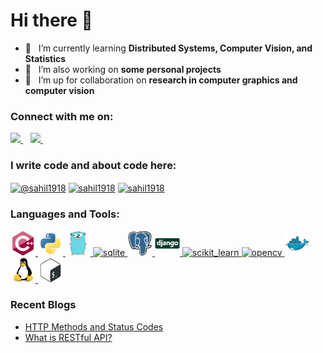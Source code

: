 <h1>Hi there 👋</h1>

- 🌱 &nbsp; I’m currently learning **Distributed Systems, Computer Vision, and Statistics**
- 🔭 &nbsp; I’m also working on **some personal projects**
- 👯 &nbsp; I’m up for collaboration on **research in computer graphics and computer vision**


### Connect with me on:
<p >
  
  <!--<a href="https://wa.me/5518996643974?text=Olá!%20Alexandre">
    <img src="https://img.shields.io/badge/WHATSAPP-%2325D366.svg?&style=for-the-badge&logo=whatsapp&logoColor=white" />    
  </a>&nbsp;&nbsp;-->
  <a href="https://www.linkedin.com/in/iamsahilagrawal/">
    <img src="https://img.shields.io/badge/linkedin-%230077B5.svg?&style=for-the-badge&logo=linkedin&logoColor=white" />
  </a>&nbsp;&nbsp;
  <a href="https://instagram.com/swagghill">
    <img src="https://img.shields.io/badge/instagram-%23E4405F.svg?&style=for-the-badge&logo=instagram&logoColor=white" />        
  </a>&nbsp;&nbsp;
  
</p>
  




<h3 align="left">I write code and about code here:</h3>
<p align="left">
<a href="https://medium.com/@sahil1913" target="blank"><img align="center" src="https://cdn.jsdelivr.net/npm/simple-icons@3.0.1/icons/medium.svg" alt="@sahil1918" height="30" width="40" /></a>
<a href="https://www.hackerrank.com/sahil1918" target="blank"><img align="center" src="https://cdn.jsdelivr.net/npm/simple-icons@3.0.1/icons/hackerrank.svg" alt="sahil1918" height="30" width="40" /></a>
<a href="https://www.leetcode.com/sahil1913" target="blank"><img align="center" src="https://cdn.jsdelivr.net/npm/simple-icons@3.0.1/icons/leetcode.svg" alt="sahil1918" height="30" width="40" /></a>
</p>
<!-- <a href="https://auth.geeksforgeeks.org/user/sahil1918" target="blank"><img align="center" src="https://cdn.jsdelivr.net/npm/simple-icons@3.0.1/icons/geeksforgeeks.svg" alt="sahil1918" height="30" width="40" /></a> -->



<h3 align="left">Languages and Tools:</h3>
<p align="left">
<a href="http://www.cplusplus.com/" target="_blank"> <img src="https://raw.githubusercontent.com/devicons/devicon/master/icons/cplusplus/cplusplus-original.svg" alt="cplusplus" width="40" height="40"/> </a>
<a href="https://www.python.org" target="_blank"> <img src="https://raw.githubusercontent.com/devicons/devicon/master/icons/python/python-original.svg" alt="python" width="40" height="40"/> </a>
<a href="https://golang.org" target="_blank"> <img src="https://raw.githubusercontent.com/devicons/devicon/master/icons/go/go-original.svg" alt="go" width="40" height="40"/> </a>
<a href="https://www.sqlite.org/" target="_blank"> <img src="https://www.vectorlogo.zone/logos/sqlite/sqlite-icon.svg" alt="sqlite" width="40" height="40"/> </a> <a href="https://www.postgresql.org" target="_blank"> <img src="https://raw.githubusercontent.com/devicons/devicon/master/icons/postgresql/postgresql-original.svg" alt="postgresql" width="40" height="40"/> </a>
<a href="https://www.djangoproject.com/" target="_blank"> <img src="https://raw.githubusercontent.com/devicons/devicon/master/icons/django/django-original.svg" alt="django" width="40" height="40"/> </a>
<a href="https://scikit-learn.org/" target="_blank"> <img src="https://upload.wikimedia.org/wikipedia/commons/0/05/Scikit_learn_logo_small.svg" alt="scikit_learn" width="40" height="40"/> </a>
<a href="https://opencv.org/" target="_blank"> <img src="https://www.vectorlogo.zone/logos/opencv/opencv-icon.svg" alt="opencv" width="40" height="40"/> </a>
<a href="https://www.docker.com/" target="_blank"> <img src="https://raw.githubusercontent.com/devicons/devicon/master/icons/docker/docker-original.svg" alt="docker" width="40" height="40"/> </a> </a>
<a href="https://www.linux.org/" target="_blank"> <img src="https://raw.githubusercontent.com/devicons/devicon/master/icons/linux/linux-original.svg" alt="linux" width="40" height="40"/> </a>
<a href="https://www.gnu.org/software/bash/" target="_blank"> <img src="https://raw.githubusercontent.com/devicons/devicon/master/icons/bash/bash-original.svg" alt="bash" width="40" height="40"/> </a>
</p>


### Recent Blogs
<!-- BLOG-POST-LIST:START -->
- [HTTP Methods and Status Codes](https://sahil1913.medium.com/http-methods-and-status-codes-e322a98a90c?source=rss-5eb12e9e8020------2)
- [What is RESTful API?](https://sahil1913.medium.com/what-is-restful-api-b0d1e539ed0?source=rss-5eb12e9e8020------2)
<!-- BLOG-POST-LIST:END -->
